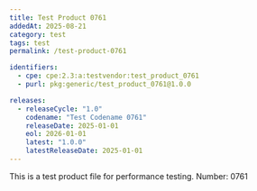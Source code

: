 ```yaml
---
title: Test Product 0761
addedAt: 2025-08-21
category: test
tags: test
permalink: /test-product-0761

identifiers:
  - cpe: cpe:2.3:a:testvendor:test_product_0761
  - purl: pkg:generic/test_product_0761@1.0.0

releases:
  - releaseCycle: "1.0"
    codename: "Test Codename 0761"
    releaseDate: 2025-01-01
    eol: 2026-01-01
    latest: "1.0.0"
    latestReleaseDate: 2025-01-01
---
```


This is a test product file for performance testing. Number: 0761
